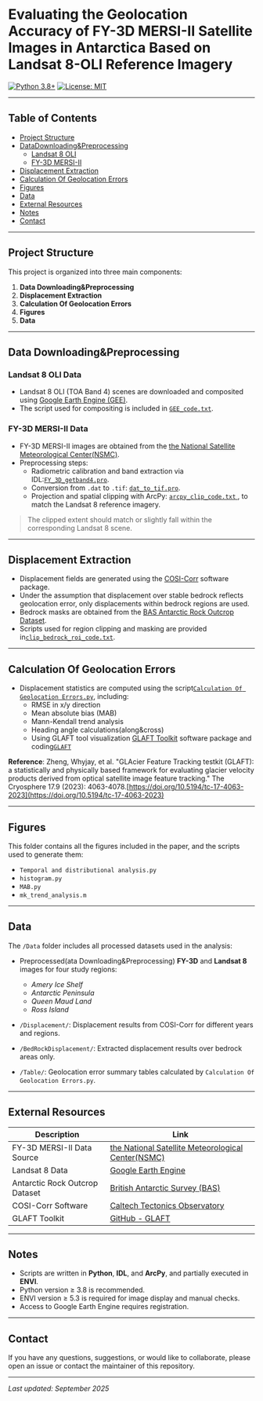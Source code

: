 # Evaluating the Geolocation Accuracy of FY-3D MERSI-II Satellite Images in Antarctica Based on Landsat 8-OLI Reference Imagery

[![Python 3.8+](https://img.shields.io/badge/Python-3.8%2B-blue)](https://www.python.org)
[![License: MIT](https://img.shields.io/badge/License-MIT-green.svg)](https://opensource.org/licenses/MIT)

---

## Table of Contents

- [Project Structure](#project-structure)  
- [DataDownloading&Preprocessing](#datadownloadingpreprocessing)  
  - [Landsat 8 OLI](#landsat-8-oli-data)  
  - [FY-3D MERSI-II](#fy-3d-mersi-ii-data)  
- [Displacement Extraction](#displacement-extraction)  
- [Calculation Of Geolocation Errors](#calculation-of-geolocation-errors)  
- [Figures](#figures)  
- [Data](#data)  
- [External Resources](#external-resources)  
- [Notes](#notes)  
- [Contact](#contact)  
---

## Project Structure

This project is organized into three main components:

1. **Data Downloading&Preprocessing**  
2. **Displacement Extraction**  
3. **Calculation Of Geolocation Errors**
4. **Figures**
5. **Data**
---
## Data Downloading&Preprocessing

### Landsat 8 OLI Data

- Landsat 8 OLI (TOA Band 4) scenes are downloaded and composited using [Google Earth Engine (GEE)](https://earthengine.google.com/).
- The script used for compositing is included in [`GEE_code.txt`](https://github.com/GaoYirong/Evaluating-the-geolocation-accuracy-of-FY-3D-MERSI-II-satellite-image-in-Antarctica-based-on-Landsat/tree/master/DataDownloading%26%20Preprocessing/Landsat8).

### FY-3D MERSI-II Data

- FY-3D MERSI-II images are obtained from the [the National Satellite Meteorological Center(NSMC)](https://satellite.nsmc.org.cn/PortalSite/Data/Satellite.aspx?currentculture=zh-CN).
- Preprocessing steps:
  - Radiometric calibration and band extraction via IDL:[`FY_3D_getband4.pro`](https://github.com/GaoYirong/Evaluating-the-geolocation-accuracy-of-FY-3D-MERSI-II-satellite-image-in-Antarctica-based-on-Landsat/tree/master/DataDownloading%26%20Preprocessing/FY-3D).
  - Conversion from `.dat` to `.tif`: [`dat_to_tif.pro`](https://github.com/GaoYirong/Evaluating-the-geolocation-accuracy-of-FY-3D-MERSI-II-satellite-image-in-Antarctica-based-on-Landsat/tree/master/DataDownloading%26%20Preprocessing/FY-3D).
  - Projection and spatial clipping with ArcPy: [`arcpy_clip_code.txt` ](https://github.com/GaoYirong/Evaluating-the-geolocation-accuracy-of-FY-3D-MERSI-II-satellite-image-in-Antarctica-based-on-Landsat/tree/master/DataDownloading%26%20Preprocessing/FY-3D), to match the Landsat 8 reference imagery.

> The clipped extent should match or slightly fall within the corresponding Landsat 8 scene.

---

## Displacement Extraction

- Displacement fields are generated using the [COSI-Corr](http://www.tectonics.caltech.edu/slip_history/spot_coseis/) software package.
- Under the assumption that displacement over stable bedrock reflects geolocation error, only displacements within bedrock regions are used.
- Bedrock masks are obtained from the [BAS Antarctic Rock Outcrop Dataset](https://data.bas.ac.uk/items/178ec50d-1ffb-42a4-a4a3-1145419da2bb/).
- Scripts used for region clipping and masking are provided in[`clip_bedrock_roi_code.txt`](https://github.com/GaoYirong/Evaluating-the-geolocation-accuracy-of-FY-3D-MERSI-II-satellite-image-in-Antarctica-based-on-Landsat/tree/master/Displacement%20Extraction/bedrock_clip).

---

## Calculation Of Geolocation Errors

- Displacement statistics are computed using the script[`Calculation Of Geolocation Errors.py`](https://github.com/GaoYirong/Evaluating-the-geolocation-accuracy-of-FY-3D-MERSI-II-satellite-image-in-Antarctica-based-on-Landsat/tree/master/Calculation%20Of%20Geolocation%20Errors), including:
  - RMSE in x/y direction
  - Mean absolute bias (MAB)
  - Mann-Kendall trend analysis
  - Heading angle calculations(along&cross)
  - Using GLAFT tool visualization [GLAFT Toolkit](https://github.com/ncu-cryosensing/GLAFT) software package and coding[`GLAFT`](https://github.com/GaoYirong/Evaluating-the-geolocation-accuracy-of-FY-3D-MERSI-II-satellite-image-in-Antarctica-based-on-Landsat/tree/master/Calculation%20Of%20Geolocation%20Errors/GLAFT)
    
**Reference**: 
Zheng, Whyjay, et al. "GLAcier Feature Tracking testkit (GLAFT): a statistically and physically based framework for evaluating glacier velocity products derived from optical satellite image feature tracking." The Cryosphere 17.9 (2023): 4063-4078.[https://doi.org/10.5194/tc-17-4063-2023](https://doi.org/10.5194/tc-17-4063-2023)

---

## Figures

This folder contains all the figures included in the paper, and the scripts used to generate them:

- `Temporal and distributional analysis.py`  
- `histogram.py`  
- `MAB.py`  
- `mk_trend_analysis.m`  

---

## Data

The `/Data` folder includes all processed datasets used in the analysis:

- Preprocessed(ata Downloading&Preprocessing) **FY-3D** and **Landsat 8** images for four study regions:  
  - *Amery Ice Shelf*  
  - *Antarctic Peninsula*  
  - *Queen Maud Land*  
  - *Ross Island*

- `/Displacement/`: Displacement results from COSI-Corr for different years and regions.
- `/BedRockDisplacement/`: Extracted displacement results over bedrock areas only.
- `/Table/`: Geolocation error summary tables calculated by `Calculation Of Geolocation Errors.py`.

---

## External Resources

| Description | Link |
|------------|------|
| FY-3D MERSI-II Data Source | [the National Satellite Meteorological Center(NSMC)](https://satellite.nsmc.org.cn/PortalSite/Data/Satellite.aspx?currentculture=zh-CN) |
| Landsat 8 Data | [Google Earth Engine](https://earthengine.google.com/) |
| Antarctic Rock Outcrop Dataset | [British Antarctic Survey (BAS)](https://data.bas.ac.uk/items/178ec50d-1ffb-42a4-a4a3-1145419da2bb/) |
| COSI-Corr Software | [Caltech Tectonics Observatory](http://www.tectonics.caltech.edu/slip_history/spot_coseis/) |
| GLAFT Toolkit | [GitHub - GLAFT](https://github.com/ncu-cryosensing/GLAFT) |

---

## Notes

- Scripts are written in **Python**, **IDL**, and **ArcPy**, and partially executed in **ENVI**.
- Python version ≥ 3.8 is recommended.
- ENVI version ≥ 5.3 is required for image display and manual checks.
- Access to Google Earth Engine requires registration.

---

## Contact

If you have any questions, suggestions, or would like to collaborate, please open an issue or contact the maintainer of this repository.

---

_Last updated: September 2025_
